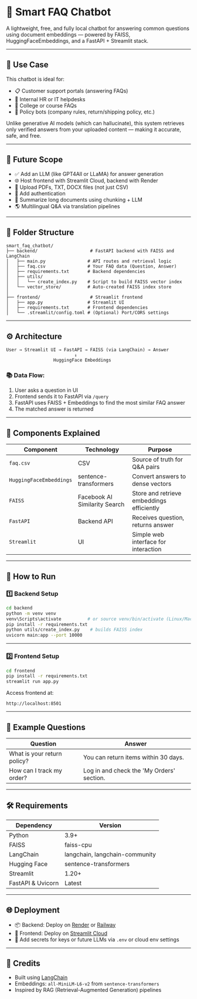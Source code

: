 
# 🧠 Smart FAQ Chatbot

A lightweight, free, and fully local chatbot for answering common questions using document embeddings — powered by FAISS, HuggingFaceEmbeddings, and a FastAPI + Streamlit stack.

---

## 📌 Use Case

This chatbot is ideal for:
- 📋 Customer support portals (answering FAQs)
- 🏢 Internal HR or IT helpdesks
- 🏫 College or course FAQs
- 🧾 Policy bots (company rules, return/shipping policy, etc.)

Unlike generative AI models (which can hallucinate), this system retrieves only verified answers from your uploaded content — making it accurate, safe, and free.

---

## 🔭 Future Scope

- ✅ Add an LLM (like GPT4All or LLaMA) for answer generation
- 🌐 Host frontend with Streamlit Cloud, backend with Render
- 🧾 Upload PDFs, TXT, DOCX files (not just CSV)
- 🔐 Add authentication
- 🧠 Summarize long documents using chunking + LLM
- 🌎 Multilingual Q&A via translation pipelines

---

## 🧱 Folder Structure

```
smart_faq_chatbot/
├── backend/                    # FastAPI backend with FAISS and LangChain
│   ├── main.py                # API routes and retrieval logic
│   ├── faq.csv                # Your FAQ data (Question, Answer)
│   ├── requirements.txt       # Backend dependencies
│   ├── utils/
│   │   └── create_index.py    # Script to build FAISS vector index
│   └── vector_store/          # Auto-created FAISS index store
│
├── frontend/                   # Streamlit frontend
│   ├── app.py                 # Streamlit UI
│   ├── requirements.txt       # Frontend dependencies
│   └── .streamlit/config.toml # (Optional) Port/CORS settings
```

---

## ⚙️ Architecture

```
User → Streamlit UI → FastAPI → FAISS (via LangChain) → Answer
                          ↓
                  HuggingFace Embeddings
```

### 📚 Data Flow:

1. User asks a question in UI
2. Frontend sends it to FastAPI via `/query`
3. FastAPI uses FAISS + Embeddings to find the most similar FAQ answer
4. The matched answer is returned

---

## 🧪 Components Explained

| Component | Technology | Purpose |
|----------|------------|---------|
| `faq.csv` | CSV | Source of truth for Q&A pairs |
| `HuggingFaceEmbeddings` | sentence-transformers | Convert answers to dense vectors |
| `FAISS` | Facebook AI Similarity Search | Store and retrieve embeddings efficiently |
| `FastAPI` | Backend API | Receives question, returns answer |
| `Streamlit` | UI | Simple web interface for interaction |

---

## 🚀 How to Run

### 1️⃣ Backend Setup

```bash
cd backend
python -m venv venv
venv\Scripts\activate          # or source venv/bin/activate (Linux/Mac)
pip install -r requirements.txt
python utils/create_index.py    # builds FAISS index
uvicorn main:app --port 10000
```

---

### 2️⃣ Frontend Setup

```bash
cd frontend
pip install -r requirements.txt
streamlit run app.py
```

Access frontend at:
```
http://localhost:8501
```

---

## 🧠 Example Questions

| Question | Answer |
|---------|--------|
| What is your return policy? | You can return items within 30 days. |
| How can I track my order? | Log in and check the 'My Orders' section. |

---

## 🛠️ Requirements

| Dependency | Version |
|------------|---------|
| Python | 3.9+ |
| FAISS | faiss-cpu |
| LangChain | langchain, langchain-community |
| Hugging Face | sentence-transformers |
| Streamlit | 1.20+ |
| FastAPI & Uvicorn | Latest |

---

## 🌐 Deployment

- 📦 Backend: Deploy on [Render](https://render.com) or [Railway](https://railway.app)
- 🎯 Frontend: Deploy on [Streamlit Cloud](https://streamlit.io/cloud)
- 🔐 Add secrets for keys or future LLMs via `.env` or cloud env settings

---

## 🏁 Credits

- Built using [LangChain](https://github.com/langchain-ai/langchain)
- Embeddings: `all-MiniLM-L6-v2` from `sentence-transformers`
- Inspired by RAG (Retrieval-Augmented Generation) pipelines
